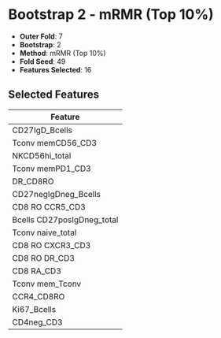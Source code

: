 # Bootstrap 2 - mRMR (Top 10%)

- **Outer Fold**: 7
- **Bootstrap**: 2
- **Method**: mRMR (Top 10%)
- **Fold Seed**: 49
- **Features Selected**: 16

## Selected Features

| Feature |
|---------|
| CD27IgD_Bcells |
| Tconv memCD56_CD3 |
| NKCD56hi_total |
| Tconv memPD1_CD3 |
| DR_CD8RO |
| CD27negIgDneg_Bcells |
| CD8 RO CCR5_CD3 |
| Bcells CD27posIgDneg_total |
| Tconv naive_total |
| CD8 RO CXCR3_CD3 |
| CD8 RO DR_CD3 |
| CD8 RA_CD3 |
| Tconv mem_Tconv |
| CCR4_CD8RO |
| Ki67_Bcells |
| CD4neg_CD3 |
